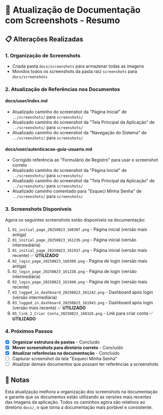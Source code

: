 # 📸 Atualização de Documentação com Screenshots - Resumo

## 📋 Alterações Realizadas

### 1. Organização de Screenshots
- Criada pasta `docs/screenshots` para armazenar todas as imagens
- Movidos todos os screenshots da pasta raiz `screenshots` para `docs/screenshots`

### 2. Atualização de Referências nos Documentos

#### docs/user/index.md
- Atualizado caminho do screenshot da "Página Inicial" de `../screenshots/` para `screenshots/`
- Atualizado caminho do screenshot da "Tela Principal da Aplicação" de `../screenshots/` para `screenshots/`
- Atualizado caminho do screenshot da "Navegação do Sistema" de `../screenshots/` para `screenshots/`

#### docs/user/autenticacao-guia-usuario.md
- Corrigido referência ao "Formulário de Registro" para usar o screenshot correto
- Atualizado caminho do screenshot da "Página Inicial" de `../screenshots/` para `screenshots/`
- Atualizado caminho do screenshot da "Tela Principal da Aplicação" de `../screenshots/` para `screenshots/`
- Atualizado caminho comentado para "Esqueci Minha Senha" de `../screenshots/` para `screenshots/`

### 3. Screenshots Disponíveis

Agora os seguintes screenshots estão disponíveis na documentação:

1. `01_initial_page_20250823_160307.png` - Página inicial (versão mais antiga)
2. `01_initial_page_20250823_161236.png` - Página inicial (versão intermediária)
3. `01_initial_page_20250823_161937.png` - Página inicial (versão mais recente) ✅ **UTILIZADO**
4. `02_login_page_20250823_160309.png` - Página de login (versão mais antiga)
5. `02_login_page_20250823_161238.png` - Página de login (versão intermediária)
6. `02_login_page_20250823_161940.png` - Página de login (versão mais recente)
7. `03_logged_in_dashboard_20250823_161242.png` - Dashboard após login (versão intermediária)
8. `03_logged_in_dashboard_20250823_161943.png` - Dashboard após login (versão mais recente) ✅ **UTILIZADO**
9. `05_link_2_Criar Conta_20250823_160328.png` - Link para criar conta ✅ **UTILIZADO**

### 4. Próximos Passos

- [x] **Organizar estrutura de pastas** - Concluído
- [x] **Mover screenshots para diretório correto** - Concluído
- [x] **Atualizar referências na documentação** - Concluído
- [ ] Capturar screenshot da tela "Esqueci Minha Senha"
- [ ] Atualizar demais documentos que possam ter referências a screenshots

## 📝 Notas

Esta atualização melhora a organização dos screenshots na documentação e garante que os documentos estão utilizando as versões mais recentes das imagens da aplicação. Todos os caminhos agora são relativos ao diretório `docs/`, o que torna a documentação mais portável e consistente.